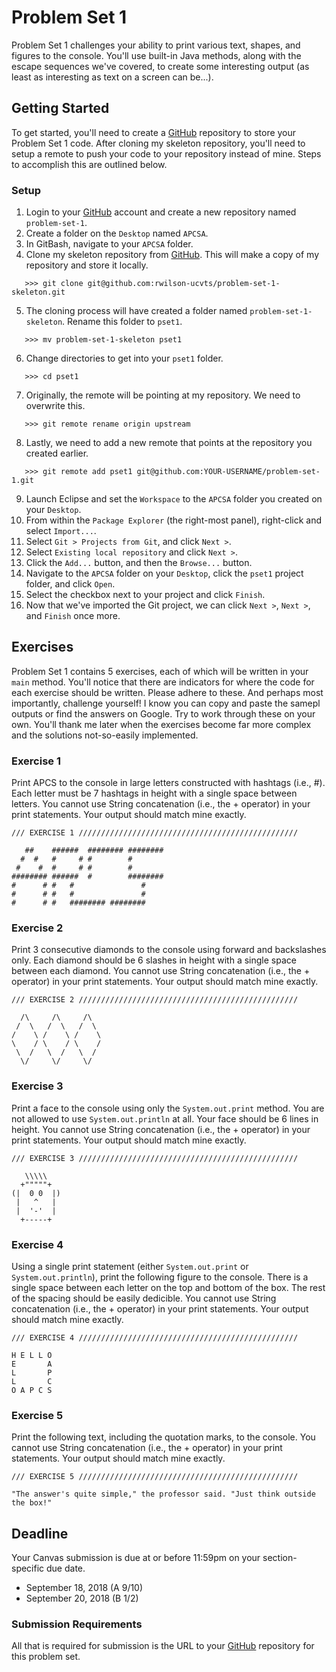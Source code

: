 # Problem Set 1

Problem Set 1 challenges your ability to print various text, shapes, and figures to the console. You'll use built-in Java methods, along with the escape sequences we've covered, to create some interesting output (as least as interesting as text on a screen can be...).

## Getting Started

To get started, you'll need to create a [GitHub](https://github.com/) repository to store your Problem Set 1 code. After cloning my skeleton repository, you'll need to setup a remote to push your code to your repository instead of mine. Steps to accomplish this are outlined below.

### Setup

01. Login to your [GitHub](https://github.com/) account and create a new repository named ```problem-set-1```.
02. Create a folder on the ```Desktop``` named ```APCSA```.
03. In GitBash, navigate to your ```APCSA``` folder.
04. Clone my skeleton repository from [GitHub](https://github.com/). This will make a copy of my repository and store it locally.
```
   >>> git clone git@github.com:rwilson-ucvts/problem-set-1-skeleton.git
```
05. The cloning process will have created a folder named ```problem-set-1-skeleton```. Rename this folder to ```pset1```.
```
   >>> mv problem-set-1-skeleton pset1
```
06. Change directories to get into your ```pset1``` folder.
```
   >>> cd pset1
```
07. Originally, the remote will be pointing at my repository. We need to overwrite this.
```
   >>> git remote rename origin upstream
```
08. Lastly, we need to add a new remote that points at the repository you created earlier.
```
   >>> git remote add pset1 git@github.com:YOUR-USERNAME/problem-set-1.git
```
09. Launch Eclipse and set the ```Workspace``` to the ```APCSA``` folder you created on your ```Desktop```.
10. From within the ```Package Explorer``` (the right-most panel), right-click and select ```Import...```.
11. Select ```Git > Projects from Git```, and click ```Next >```.
12. Select ```Existing local repository``` and click ```Next >```.
13. Click the ```Add...``` button, and then the ```Browse...``` button.
14. Navigate to the ```APCSA``` folder on your ```Desktop```, click the ```pset1``` project folder, and click ```Open```.
15. Select the checkbox next to your project and click ```Finish```.
16. Now that we've imported the Git project, we can click ```Next >```, ```Next >```, and ```Finish``` once more.

## Exercises

Problem Set 1 contains 5 exercises, each of which will be written in your ```main``` method. You'll notice that there are indicators for where the code for each exercise should be written. Please adhere to these. And perhaps most importantly, challenge yourself! I know you can copy and paste the samepl outputs or find the answers on Google. Try to work through these on your own. You'll thank me later when the exercises become far more complex and the solutions not-so-easily implemented.

### Exercise 1

Print APCS to the console in large letters constructed with hashtags (i.e., #). Each letter must be 7 hashtags in height with a single space between letters. You cannot use String concatenation (i.e., the + operator) in your print statements. Your output should match mine exactly.
```
/// EXERCISE 1 /////////////////////////////////////////////////

   ##    ######  ######## ########
  #  #   #     # #        #
 #    #  #     # #        #
######## ######  #        ########
#      # #   #               #
#      # #   #               #
#      # #   ######## ########
```

### Exercise 2

Print 3 consecutive diamonds to the console using forward and backslashes only. Each diamond should be 6 slashes in height with a single space between each diamond. You cannot use String concatenation (i.e., the + operator) in your print statements. Your output should match mine exactly.
```
/// EXERCISE 2 /////////////////////////////////////////////////

  /\     /\     /\
 /  \   /  \   /  \
/    \ /    \ /    \
\    / \    / \    /
 \  /   \  /   \  /
  \/     \/     \/
```

### Exercise 3

Print a face to the console using only the ```System.out.print``` method. You are not allowed to use ```System.out.println``` at all. Your face should be 6 lines in height. You cannot use String concatenation (i.e., the + operator) in your print statements. Your output should match mine exactly.
```
/// EXERCISE 3 /////////////////////////////////////////////////

   \\\\\
  +"""""+
(|  0 0  |)
 |   ^   |
 |  '-'  |
  +-----+
```

### Exercise 4

Using a single print statement (either ```System.out.print``` or ```System.out.println```), print the following figure to the console. There is a single space between each letter on the top and bottom of the box. The rest of the spacing should be easily dedicible. You cannot use String concatenation (i.e., the + operator) in your print statements. Your output should match mine exactly. 
```
/// EXERCISE 4 /////////////////////////////////////////////////

H E L L O
E       A
L       P
L       C
O A P C S
```

### Exercise 5

Print the following text, including the quotation marks, to the console. You cannot use String concatenation (i.e., the + operator) in your print statements. Your output should match mine exactly.
```
/// EXERCISE 5 /////////////////////////////////////////////////

"The answer's quite simple," the professor said. "Just think outside the box!"
```

## Deadline

Your Canvas submission is due at or before 11:59pm on your section-specific due date.
* September 18, 2018 (A 9/10)
* September 20, 2018 (B 1/2)

### Submission Requirements

All that is required for submission is the URL to your [GitHub](https://github.com/) repository for this problem set.
